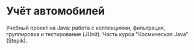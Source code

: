 # Учёт автомобилей
Учебный проект на Java: работа с коллекциями, фильтрация, группировка и тестирование (JUnit).
Часть курса "Космическая Java" (Stepik).
